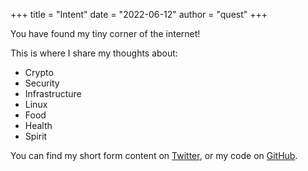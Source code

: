 +++
title = "Intent"
date = "2022-06-12"
author = "quest"
+++

You have found my tiny corner of the internet!

This is where I share my thoughts about:

- Crypto
- Security
- Infrastructure
- Linux
- Food
- Health
- Spirit

You can find my short form content on [Twitter](https://twitter.com/zquestz), or my code on [GitHub](https://github.com/zquestz).
